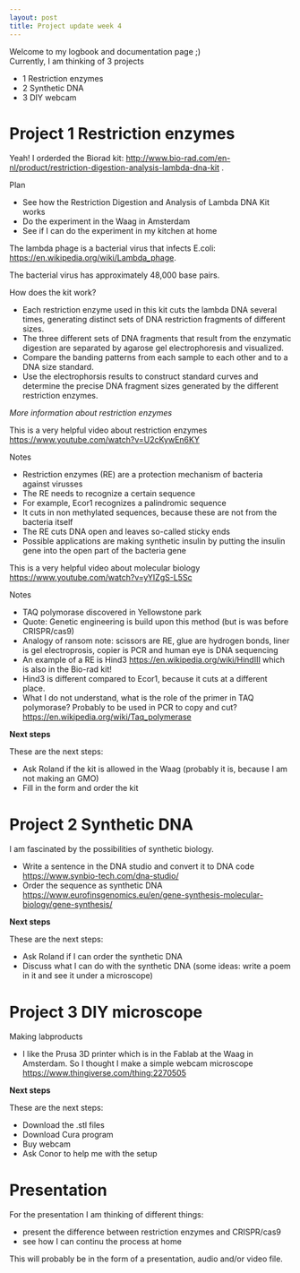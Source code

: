 ```yaml
---
layout: post
title: Project update week 4
---
```


Welcome to my logbook and documentation page ;)<br>
Currently, I am thinking of 3 projects
* 1 Restriction enzymes
* 2 Synthetic DNA
* 3 DIY webcam

# Project 1 Restriction enzymes

Yeah! I orderded the Biorad kit: <http://www.bio-rad.com/en-nl/product/restriction-digestion-analysis-lambda-dna-kit> .

Plan
* See how the Restriction Digestion and Analysis of Lambda DNA Kit works
* Do the experiment in the Waag in Amsterdam
* See if I can do the experiment in my kitchen at home

The lambda phage is a bacterial virus that infects E.coli: <https://en.wikipedia.org/wiki/Lambda_phage>. 

The bacterial virus has approximately 48,000 base pairs.

How does the kit work? 
* Each restriction enzyme used in this kit cuts the lambda DNA several times, generating distinct sets of DNA restriction fragments of different sizes.
* The three different sets of DNA fragments that result from the enzymatic digestion are separated by agarose gel electrophoresis and visualized.
* Compare the banding patterns from each sample to each other and to a DNA size standard. 
* Use the electrophorsis results to construct standard curves and determine the precise DNA fragment sizes generated by the different restriction enzymes.

*More information about restriction enzymes*

This is a very helpful video about restriction enzymes <https://www.youtube.com/watch?v=U2cKywEn6KY>

Notes
* Restriction enzymes (RE) are a protection mechanism of bacteria against virusses
* The RE needs to recognize a certain sequence
* For example, Ecor1 recognizes a palindromic sequence
* It cuts in non methylated sequences, because these are not from the bacteria itself
* The RE cuts DNA open and leaves so-called sticky ends
* Possible applications are making synthetic insulin by putting the insulin gene into the open part of the bacteria gene

This is a very helpful video about molecular biology <https://www.youtube.com/watch?v=yYIZgS-L5Sc>

Notes
* TAQ polymorase discovered in Yellowstone park
* Quote: Genetic engineering is build upon this method (but is was before CRISPR/cas9)
* Analogy of ransom note: scissors are RE, glue are hydrogen bonds, liner is gel electroprosis, copier is PCR and human eye is DNA sequencing
* An example of a RE is Hind3 <https://en.wikipedia.org/wiki/HindIII> which is also in the Bio-rad kit!
* Hind3 is different compared to Ecor1, because it cuts at a different place.
* What I do not understand, what is the role of the primer in TAQ polymorase? Probably to be used in PCR to copy and cut? <https://en.wikipedia.org/wiki/Taq_polymerase>

**Next steps**

These are the next steps:
* Ask Roland if the kit is allowed in the Waag (probably it is, because I am not making an GMO)
* Fill in the form and order the kit

# Project 2 Synthetic DNA

I am fascinated by the possibilities of synthetic biology. 
* Write a sentence in the DNA studio and convert it to DNA code <https://www.synbio-tech.com/dna-studio/>
* Order the sequence as synthetic DNA <https://www.eurofinsgenomics.eu/en/gene-synthesis-molecular-biology/gene-synthesis/>

**Next steps**

These are the next steps:
* Ask Roland if I can order the synthetic DNA
* Discuss what I can do with the synthetic DNA (some ideas: write a poem in it and see it under a microscope)

# Project 3 DIY microscope

Making labproducts
* I like the Prusa 3D printer which is in the Fablab at the Waag in Amsterdam. So I thought I make a simple webcam microscope <https://www.thingiverse.com/thing:2270505>

**Next steps**

These are the next steps:
* Download the .stl files
* Download Cura program
* Buy webcam
* Ask Conor to help me with the setup

# Presentation

For the presentation I am thinking of different things:
* present the difference between restriction enzymes and CRISPR/cas9
* see how I can continu the process at home

This will probably be in the form of a presentation, audio and/or video file.
